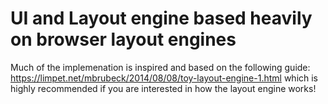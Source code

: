 # UI and Layout engine based heavily on browser layout engines

Much of the implemenation is inspired and based on the following guide: https://limpet.net/mbrubeck/2014/08/08/toy-layout-engine-1.html which is highly recommended if you are interested in how the layout engine works!